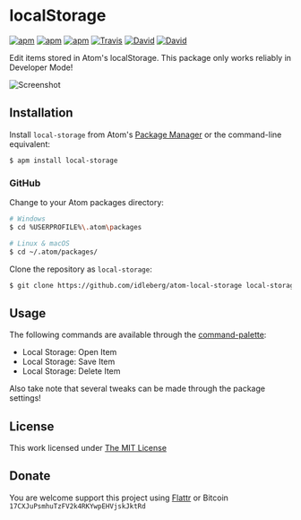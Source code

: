 # localStorage

[![apm](https://img.shields.io/apm/l/local-storage.svg?style=flat-square)](https://atom.io/packages/local-storage)
[![apm](https://img.shields.io/apm/v/local-storage.svg?style=flat-square)](https://atom.io/packages/local-storage)
[![apm](https://img.shields.io/apm/dm/local-storage.svg?style=flat-square)](https://atom.io/packages/local-storage)
[![Travis](https://img.shields.io/travis/idleberg/atom-local-storage.svg?style=flat-square)](https://travis-ci.org/idleberg/atom-local-storage)
[![David](https://img.shields.io/david/idleberg/atom-local-storage.svg?style=flat-square)](https://david-dm.org/idleberg/atom-local-storage)
[![David](https://img.shields.io/david/dev/idleberg/atom-local-storage.svg?style=flat-square)](https://david-dm.org/idleberg/atom-local-storage?type=dev)

Edit items stored in Atom's localStorage. This package only works reliably in Developer Mode!

![Screenshot](https://raw.github.com/idleberg/atom-local-storage/master/screenshot.png)

## Installation

Install `local-storage` from Atom's [Package Manager](http://flight-manual.atom.io/using-atom/sections/atom-packages/) or the command-line equivalent:

`$ apm install local-storage`

### GitHub

Change to your Atom packages directory:

```bash
# Windows
$ cd %USERPROFILE%\.atom\packages

# Linux & macOS
$ cd ~/.atom/packages/
```

Clone the repository as `local-storage`:

```bash
$ git clone https://github.com/idleberg/atom-local-storage local-storage
```

## Usage

The following commands are available through the [command-palette](https://atom.io/docs/latest/getting-started-atom-basics#command-palette):

* Local Storage: Open Item
* Local Storage: Save Item
* Local Storage: Delete Item

Also take note that several tweaks can be made through the package settings!

## License

This work licensed under [The MIT License](https://opensource.org/licenses/MIT)

## Donate

You are welcome support this project using [Flattr](https://flattr.com/submit/auto?user_id=idleberg&url=https://github.com/idleberg/atom-local-storage) or Bitcoin `17CXJuPsmhuTzFV2k4RKYwpEHVjskJktRd`
